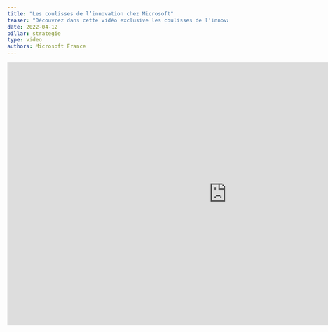 ```yaml
---
title: "Les coulisses de l’innovation chez Microsoft"
teaser: "Découvrez dans cette vidéo exclusive les coulisses de l’innovation chez Microsoft et le processus qui donne vie à leurs technologies révolutionnaires."
date: 2022-04-12
pillar: strategie
type: video
authors: Microsoft France
---
```


<div class="extended">
	<iframe width="1000" height="600" src="https://www.youtube.com/embed/-eXFyz-djSE" frameborder="0" allow="accelerometer; autoplay; clipboard-write; encrypted-media; gyroscope; picture-in-picture" allowfullscreen></iframe>
</div>
